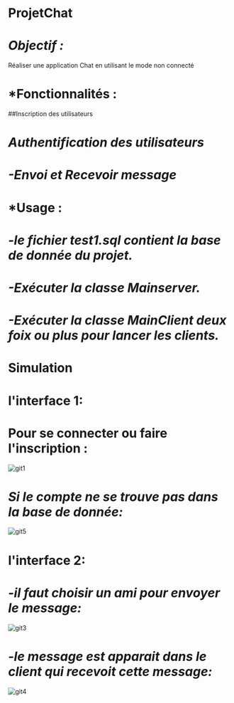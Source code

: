 # ProjetChat
# *****Objectif :***** 
Réaliser une application Chat en utilisant le mode non connecté 
# *****Fonctionnalités :****
##Inscription des utilisateurs
# *Authentification des utilisateurs*
# *-Envoi et Recevoir message*
# *****Usage :****
# *-le fichier test1.sql contient la base de donnée du projet.*
# *-Exécuter la classe Mainserver.*
# *-Exécuter la classe MainClient deux foix ou plus pour lancer les clients.*
# ****Simulation****
# **l'interface 1:**
  
# Pour se connecter ou faire l'inscription :

![git1](https://user-images.githubusercontent.com/108548578/212135762-a645ca54-cf69-4a4d-812d-c3b3c43f0998.PNG)
# *Si le compte ne se trouve pas dans la base de donnée:*
![git5](https://user-images.githubusercontent.com/108548578/212140458-257254ba-d678-40a5-a29e-0d62cb1bfc99.PNG)


# **l'interface 2:**

# *-il faut choisir un ami pour envoyer le message:*

![git3](https://user-images.githubusercontent.com/108548578/212137487-0d02c6cd-8a22-4f80-9699-6419362c627d.PNG)

# *-le message est apparait dans le client qui recevoit cette message:*

![git4](https://user-images.githubusercontent.com/108548578/212138060-94b2e8ba-b17e-43db-97da-88d1aa145585.PNG)


 

